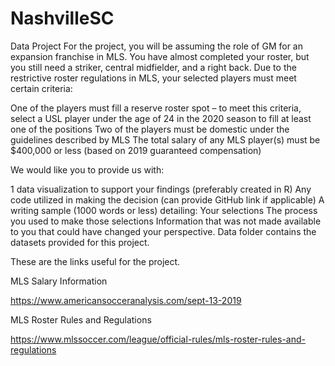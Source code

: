 # NashvilleSC
Data Project
For the project, you will be assuming the role of GM for an expansion franchise in MLS. You have almost completed your roster, but you still need a striker, central midfielder, and a right back. Due to the restrictive roster regulations in MLS, your selected players must meet certain criteria:

 

One of the players must fill a reserve roster spot – to meet this criteria, select a USL player under the age of 24 in the 2020 season to fill at least one of the positions
Two of the players must be domestic under the guidelines described by MLS
The total salary of any MLS player(s) must be $400,000 or less (based on 2019 guaranteed compensation)
 

We would like you to provide us with:

1 data visualization to support your findings (preferably created in R)
Any code utilized in making the decision (can provide GitHub link if applicable)
A writing sample (1000 words or less) detailing:
Your selections
The process you used to make those selections
Information that was not made available to you that could have changed your perspective.
Data folder contains the datasets provided for this project.



These are the links useful for the project.


MLS Salary Information

https://www.americansocceranalysis.com/sept-13-2019


MLS Roster Rules and Regulations

https://www.mlssoccer.com/league/official-rules/mls-roster-rules-and-regulations
